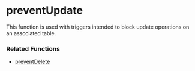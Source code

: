 preventUpdate
=============

This function is used with triggers intended to block update operations on an associated table.
### Related Functions
* [preventDelete](./010-preventDelete.md)

